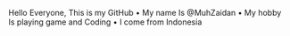 Hello Everyone, This is my GitHub
• My name Is @MuhZaidan
• My hobby Is playing game and Coding
• I come from Indonesia

